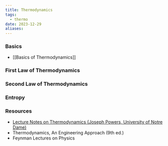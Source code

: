 ```yaml
---
title: Thermodynamics
tags:
  - thermo
date: 2023-12-29
aliases:
---
```

### Basics
- [[Basics of Thermodynamics]]

### First Law of Thermodynamics


### Second Law of Thermodynamics


### Entropy


### Resources
- [Lecture Notes on Thermodynamics (Joseph Powers, University of Notre Dame)](https://www3.nd.edu/~powers/ame.20231/notes.pdf)
- Thermodynamics, An Engineering Approach (9th ed.)
- Feynman Lectures on Physics